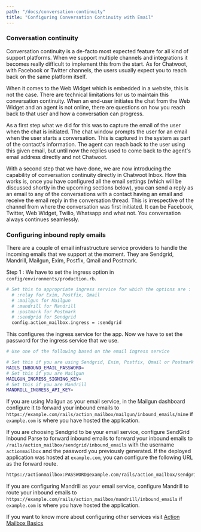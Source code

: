 ```yaml
---
path: "/docs/conversation-continuity"
title: "Configuring Conversation Continuity with Email"
---
```


### Conversation continuity

Conversation continuity is a de-facto most expected feature for all kind of support platforms. When we support multiple channels and integrations it becomes really difficult to implement this from the start. As for Chatwoot, with Facebook or Twitter channels, the users usually expect you to reach back on the same platform itself. 

When it comes to the Web Widget which is embedded in a website, this is not the case. There are technical limitations for us to maintain this conversation continuity. When an end-user initiates the chat from the Web Widget and an agent is not online, there are questions on how you reach back to that user and how a conversation can progress.

As a first step what we did for this was to capture the email of the user when the chat is initiated. The chat window prompts the user for an email when the user starts a conversation. This is captured in the system as part of the contact's information. The agent can reach back to the user using this given email, but until now the replies used to come back to the agent's email address directly and not Chatwoot.

With a second step that we have done, we are now introducing the capability of conversation continuity directly in Chatwoot Inbox. How this works is, once you have configured all the email settings (which will be discussed shortly in the upcoming sections below), you can send a reply as an email to any of the conversations with a contact having an email and receive the email reply in the conversation thread. This is irrespective of the channel from where the conversation was first initiated. It can be Facebook, Twitter, Web Widget, Twilio, Whatsapp and what not. You conversation always continues seamlessly.


### Configuring inbound reply emails

There are a couple of email infrastructure service providers to handle the incoming emails that we support at the moment. They are 
Sendgrid, Mandrill, Mailgun, Exim, Postfix, Qmail and Postmark.

Step 1 : We have to set the ingress option in `config/environments/production.rb`. 

```bash
# Set this to appropriate ingress service for which the options are :
  # :relay for Exim, Postfix, Qmail
  # :mailgun for Mailgun
  # :mandrill for Mandrill
  # :postmark for Postmark
  # :sendgrid for Sendgrid
  config.action_mailbox.ingress = :sendgrid
```

This configures the ingress service for the app. Now we have to set the password for the ingress service that we use.

```bash
# Use one of the following based on the email ingress service

# Set this if you are using Sendgrid, Exim, Postfix, Qmail or Postmark
RAILS_INBOUND_EMAIL_PASSWORD=
# Set this if you are Mailgun
MAILGUN_INGRESS_SIGNING_KEY=
# Set this if you are Mandrill
MANDRILL_INGRESS_API_KEY=
```

If you are using Mailgun as your email service, in the Mailgun dashboard configure it to forward your inbound emails to `https://example.com/rails/action_mailbox/mailgun/inbound_emails/mime` if `example.com` is where you have hosted the application.


If you are choosing Sendgrid to be your email service, configure SendGrid Inbound Parse to forward inbound emails to forward your inbound emails to `/rails/action_mailbox/sendgrid/inbound_emails` with the username `actionmailbox` and the password you previously generated. If the deployed application was hosted at `example.com`, you can configure the following URL as the forward route.


```bash
https://actionmailbox:PASSWORD@example.com/rails/action_mailbox/sendgrid/inbound_emails
```


If you are configuring Mandrill as your email service, configure Mandrill to route your inbound emails to `https://example.com/rails/action_mailbox/mandrill/inbound_emails` if `example.com` is where you have hosted the application.


If you want to know more about configuring other services visit [Action Mailbox Basics](https://edgeguides.rubyonrails.org/action_mailbox_basics.html#configuration)


